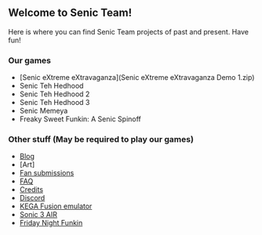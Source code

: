 ## Welcome to Senic Team!

Here is where you can find Senic Team projects of past and present. Have fun!

### Our games

- [Senic eXtreme eXtravaganza](Senic eXtreme eXtravaganza Demo 1.zip)
- Senic Teh Hedhood
- Senic Teh Hedhood 2
- Senic Teh Hedhood 3
- Senic Memeya
- Freaky Sweet Funkin: A Senic Spinoff

### Other stuff (May be required to play our games)

- [Blog](https://thekingdudidly.github.io/SenicTeam.io-Blog/)
- [Art]
- [Fan submissions](https://thekingdudidly.github.io/SenicTeam.io-Fan-submissions/)
- [FAQ](https://thekingdudidly.github.io/SenicTeam.io-FAQ/)
- [Credits](https://thekingdudidly.github.io/SenicTeam.io-Credits/)
- [Discord](https://discord.gg/wjzF7NArAn)
- [KEGA Fusion emulator](https://www.carpeludum.com/kega-fusion/)
- [Sonic 3 AIR](https://sonic3air.org/)
- [Friday Night Funkin](https://ninja-muffin24.itch.io/funkin/)
